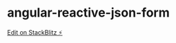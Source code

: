 # angular-reactive-json-form

[Edit on StackBlitz ⚡️](https://stackblitz.com/edit/angular-reactive-json-form)